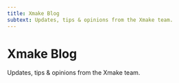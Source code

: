 ```yaml
---
title: Xmake Blog
subtext: Updates, tips & opinions from the Xmake team.
---
```


<script setup>
import { posts } from '../.vitepress/theme/blog-data.js'
import BlogPagination from '../.vitepress/theme/BlogPagination.vue'
</script>

# Xmake Blog

Updates, tips & opinions from the Xmake team.

<BlogPagination :posts="posts" :posts-per-page="10" /> 
